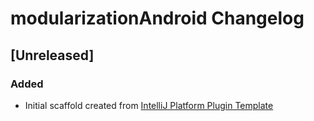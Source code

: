 <!-- Keep a Changelog guide -> https://keepachangelog.com -->

# modularizationAndroid Changelog

## [Unreleased]
### Added
- Initial scaffold created from [IntelliJ Platform Plugin Template](https://github.com/JetBrains/intellij-platform-plugin-template)

